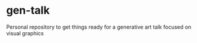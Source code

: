 # gen-talk
Personal repository to get things ready for a generative art talk focused on visual graphics
